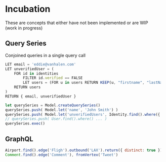 # Incubation

These are concepts that either have not been implemented or are WIP (work in progress)

## Query Series

Conjoined queries in a single query call

```js
LET email = 'eddie@vanhalen.com'
LET unverifiedUser = (
    FOR id in identities
        FILTER id.verified == FALSE
        LET users = (FOR u in users RETURN KEEP(u, "firstname", "lastName") )
    RETURN users
)
RETURN { email, unverifiedUser }

let querySeries = Model.createQuerySeries()
querySeries.push( Model.let('name', 'John Smith') )
querySeries.push( Model.let('unverifiedUsers', Identity.find().where({ verified: false }) )
// querySeries.push( User.find().where() ... )
querySeries.exec()
```

## GraphQL

```js
Airport.find().edge('Fligh').outbound('LAX').return({ distinct: true })z
Comment.find().edge('Comment'), fromVertex('Tweet')
```
